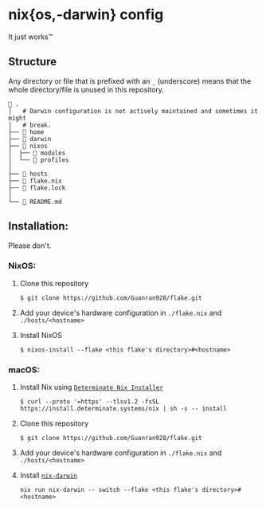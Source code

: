 # nix{os,-darwin} config

It just works™

## Structure

Any directory or file that is prefixed with an `_` (underscore) means that the
whole directory/file is unused in this repository.

```
 .
│   # Darwin configuration is not actively maintained and sometimes it might
│   # break.
├── 󱂵 home
├──  darwin
├──  nixos
│  ├──  modules
│  └──  profiles
│
├──  hosts
├──  flake.nix
├──  flake.lock
│
└──  README.md
```

## Installation:

Please don't.

### NixOS:

1. Clone this repository

   `$ git clone https://github.com/Guanran928/flake.git`

2. Add your device's hardware configuration in `./flake.nix` and
   `./hosts/<hostname>`

3. Install NixOS

   `$ nixos-install --flake <this flake's directory>#<hostname>`

### macOS:

1. Install Nix using [`Determinate Nix Installer`](https://github.com/DeterminateSystems/nix-installer)

   `$ curl --proto '=https' --tlsv1.2 -fsSL https://install.determinate.systems/nix | sh -s -- install`

2. Clone this repository

   `$ git clone https://github.com/Guanran928/flake.git`

3. Add your device's hardware configuration in `./flake.nix` and
   `./hosts/<hostname>`

4. Install [`nix-darwin`](https://github.com/LnL7/nix-darwin?tab=readme-ov-file#flakes)

   `nix run nix-darwin -- switch --flake <this flake's directory>#<hostname>`
